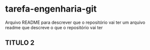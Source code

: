 # tarefa-engenharia-git
Arquivo README para descrever que o repositório vai ter um arquivo readme que descreve o que o repositório vai ter

## TITULO 2
